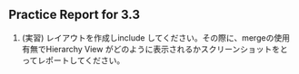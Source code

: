Practice Report for 3.3
------

1. (実習) レイアウトを作成しinclude してください。その際に、mergeの使用有無でHierarchy View がどのように表示されるかスクリーンショットをとってレポートしてください。
